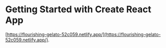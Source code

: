 # Getting Started with Create React App

[https://flourishing-gelato-52c059.netlify.app/](https://flourishing-gelato-52c059.netlify.app/).